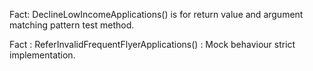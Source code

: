 Fact: DeclineLowIncomeApplications() is for return value and argument matching pattern test method.

Fact : ReferInvalidFrequentFlyerApplications() : Mock behaviour strict implementation.